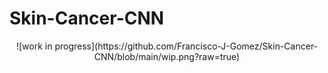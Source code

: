 # Skin-Cancer-CNN

<p align="center">
  ![work in progress](https://github.com/Francisco-J-Gomez/Skin-Cancer-CNN/blob/main/wip.png?raw=true)
</p>
